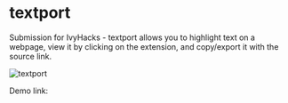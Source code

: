 # textport
Submission for IvyHacks - textport allows you to highlight text on a webpage, view it by clicking on the extension, and copy/export it with the source link.

![textport](https://user-images.githubusercontent.com/62191831/95021757-f4394680-0640-11eb-9deb-ef3a07fd666d.gif)

Demo link: 
